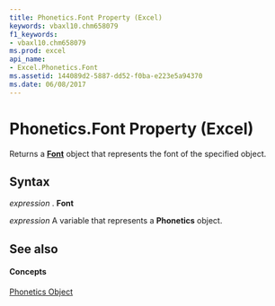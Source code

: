 ```yaml
---
title: Phonetics.Font Property (Excel)
keywords: vbaxl10.chm658079
f1_keywords:
- vbaxl10.chm658079
ms.prod: excel
api_name:
- Excel.Phonetics.Font
ms.assetid: 144089d2-5887-dd52-f0ba-e223e5a94370
ms.date: 06/08/2017
---
```



# Phonetics.Font Property (Excel)

Returns a  **[Font](Excel.Font(objec).md)** object that represents the font of the specified object.


## Syntax

 _expression_ . **Font**

 _expression_ A variable that represents a **Phonetics** object.


## See also


#### Concepts


[Phonetics Object](Excel.Phonetics.md)

